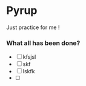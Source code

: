 # Pyrup
Just practice for me !

### What all has been done?
- [ ] kfsjsl
- [ ] skf
- [ ] lskfk
- [ ] 

